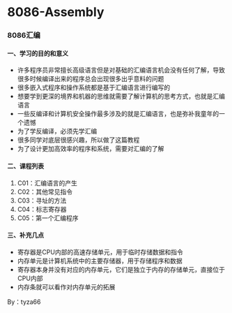 # 8086-Assembly
### 8086汇编

#### 一、学习的目的和意义

- 许多程序员非常擅长高级语言但是对基础的汇编语言机会没有任何了解，导致很多时候编译出来的程序总会出现很多出乎意料的问题
- 很多嵌入式程序和操作系统都是基于汇编语言进行编写的
- 想要学到更深的境界和机器的思维就需要了解计算机的思考方式，也就是汇编语言
- 一些反编译和计算机安全操作最多涉及的就是汇编语言，也是弥补我童年的一个遗憾
- 为了学反编译，必须先学汇编
- 很多同学对底层很感兴趣，所以做了这篇教程
- 为了设计更加高效率的程序和系统，需要对汇编的了解

#### 二、课程列表

1. C01：汇编语言的产生
1. C02：其他常见指令
1. C03：寻址的方法
1. C04：标志寄存器
1. C05：第一个汇编程序

#### 三、补充几点

- 寄存器是CPU内部的高速存储单元，用于临时存储数据和指令
- 内存单元是计算机系统中的主要存储器，用于存储程序和数据
- 寄存器本身并没有对应的内存单元，它们是独立于内存的存储单元，直接位于CPU内部
- 内存条就可以看作对内存单元的拓展

By：tyza66
